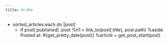 ```yaml
---
title: #!dkm
---
```


- sorted_articles.each do |post|
  - if post[:published]
    .post
      %h1 
        = link_to(post[:title], post.path)
      %aside Posted at: #{get_pretty_date(post)}
      %article
        = get_post_start(post)
